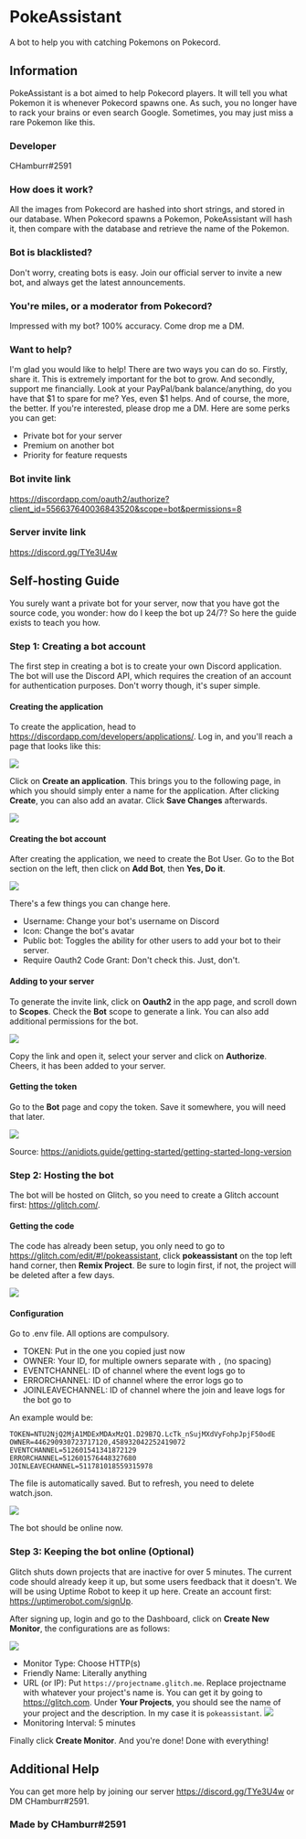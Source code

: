 # PokeAssistant
A bot to help you with catching Pokemons on Pokecord.
## Information
PokeAssistant is a bot aimed to help Pokecord players. It will tell you what Pokemon it is whenever Pokecord spawns one. As such, you no longer have to rack your brains or even search Google. Sometimes, you may just miss a rare Pokemon like this.
### Developer
CHamburr#2591
### How does it work?
All the images from Pokecord are hashed into short strings, and stored in our database. When Pokecord spawns a Pokemon, PokeAssistant will hash it, then compare with the database and retrieve the name of the Pokemon.
### Bot is blacklisted?
Don't worry, creating bots is easy. Join our official server to invite a new bot, and always get the latest announcements.
### You're miles, or a moderator from Pokecord?
Impressed with my bot? 100% accuracy. Come drop me a DM.
### Want to help?
I'm glad you would like to help! There are two ways you can do so.
Firstly, share it. This is extremely important for the bot to grow.
And secondly, support me financially. Look at your PayPal/bank balance/anything, do you have that $1 to spare for me? Yes, even $1 helps. And of course, the more, the better. If you're interested, please drop me a DM. 
Here are some perks you can get:
- Private bot for your server
- Premium on another bot
- Priority for feature requests
### Bot invite link
https://discordapp.com/oauth2/authorize?client_id=556637640036843520&scope=bot&permissions=8
### Server invite link
https://discord.gg/TYe3U4w

## Self-hosting Guide
You surely want a private bot for your server, now that you have got the source code, you wonder: how do I keep the bot up 24/7?
So here the guide exists to teach you how.
### Step 1: Creating a bot account
The first step in creating a bot is to create your own Discord application. The bot will use the Discord API, which requires the creation of an account for authentication purposes. Don't worry though, it's super simple.
#### Creating the application
To create the application, head to https://discordapp.com/developers/applications/. Log in, and you'll reach a page that looks like this:

![](assets/1.png)

Click on **Create an application**. This brings you to the following page, in which you should simply enter a name for the application. After clicking **Create**, you can also add an avatar. Click **Save Changes** afterwards.

![](assets/2.png)

#### Creating the bot account
After creating the application, we need to create the Bot User. Go to the Bot section on the left, then click on **Add Bot**, then **Yes, Do it**.

![](assets/3.png)

There's a few things you can change here. 
- Username: Change your bot's username on Discord
- Icon: Change the bot's avatar
- Public bot: Toggles the ability for other users to add your bot to their server.
- Require Oauth2 Code Grant: Don't check this. Just, don't.
#### Adding to your server
To generate the invite link, click on **Oauth2** in the app page, and scroll down to **Scopes**. Check the **Bot** scope to generate a link. You can also add additional permissions for the bot.

![](assets/4.png)

Copy the link and open it, select your server and click on **Authorize**. Cheers, it has been added to your server.
#### Getting the token
Go to the **Bot** page and copy the token. Save it somewhere, you will need that later.

![](assets/5.png)

Source: https://anidiots.guide/getting-started/getting-started-long-version
### Step 2: Hosting the bot
The bot will be hosted on Glitch, so you need to create a Glitch account first: https://glitch.com/.
#### Getting the code
The code has already been setup, you only need to go to https://glitch.com/edit/#!/pokeassistant, click **pokeassistant** on the top left hand corner, then **Remix Project**. Be sure to login first, if not, the project will be deleted after a few days.

![](assets/6.png)

#### Configuration
Go to .env file. All options are compulsory.
- TOKEN: Put in the one you copied just now
- OWNER: Your ID, for multiple owners separate with `,` (no spacing)
- EVENTCHANNEL: ID of channel where the event logs go to
- ERRORCHANNEL: ID of channel where the error logs go to
- JOINLEAVECHANNEL: ID of channel where the join and leave logs for the bot go to

An example would be:
```
TOKEN=NTU2NjQ2MjA1MDExMDAxMzQ1.D29B7Q.LcTk_nSujMXdVyFohpJpjF50odE
OWNER=446290930723717120,458932042252419072
EVENTCHANNEL=512601541341872129
ERRORCHANNEL=512601576448327680
JOINLEAVECHANNEL=511781018559315978
```
The file is automatically saved. But to refresh, you need to delete watch.json.

![](assets/7.png)

The bot should be online now.

### Step 3: Keeping the bot online (Optional)
Glitch shuts down projects that are inactive for over 5 minutes. The current code should already keep it up, but some users feedback that it doesn't. We will be using Uptime Robot to keep it up here. Create an account first: https://uptimerobot.com/signUp.

After signing up, login and go to the Dashboard, click on **Create New Monitor**, the configurations are as follows:

![](assets/8.png)

- Monitor Type: Choose HTTP(s)
- Friendly Name: Literally anything
- URL (or IP): Put `https://projectname.glitch.me`. Replace projectname with whatever your project's name is. You can get it by going to https://glitch.com. Under **Your Projects**, you should see the name of your project and the description. In my case it is `pokeassistant`.
![](assets/9.png)
- Monitoring Interval: 5 minutes

Finally click **Create Monitor**. And you're done! Done with everything!

## Additional Help
You can get more help by joining our server https://discord.gg/TYe3U4w or DM CHamburr#2591.

### Made by CHamburr#2591
